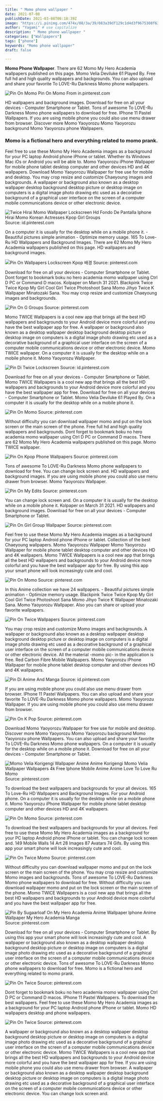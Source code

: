 ```yaml
---
title: " Momo phone wallpaper "
date: 2021-07-08
publishDate: 2021-03-08T06:18:39Z
image: "https://i.pinimg.com/474x/08/3a/39/083a39df129c1d4d3f9675308f63314e.jpg"
author: "Yagami" # use capitalize
description: " Momo phone wallpaper "
categories: ["Wallpapers"]
tags: ["phone"]
keywords: "Momo phone wallpaper"
draft: false

---
```



**Momo Phone Wallpaper**. There are 62 Momo My Hero Academia wallpapers published on this page. Momo Velia Deviluke 61 Played By. Free full hd and high quality wallpapers and backgrounds. You can also upload and share your favorite To LOVE-Ru Darkness Momo phone wallpapers.

![Pin On Momo](https://i.pinimg.com/736x/0f/9d/46/0f9d466b2d3b0e0a10b41a1d481ce767.jpg "Pin On Momo")
Pin On Momo From in.pinterest.com


HD wallpapers and background images. Download for free on all your devices - Computer Smartphone or Tablet. Tons of awesome To LOVE-Ru Darkness Momo phone wallpapers to download for free. IPhone 11 Pastel Wallpapers. If you are using mobile phone you could also use menu drawer from browser. Discover more Momo Yaoyorozu Momo Yaoyorozu background Momo Yaoyorozu phone Wallpapers.

### Momo is a fictional hero and everything related to momo prank.

Feel free to use these Momo My Hero Academia images as a background for your PC laptop Android phone iPhone or tablet. Whether its Windows Mac iOs or Android you will be able to. Momo Yaoyorozu iPhone Wallpaper for mobile phone tablet desktop computer and other devices HD and 4K wallpapers. Download Momo Yaoyorozu Wallpaper for free use for mobile and desktop. You may crop resize and customize Chaeyoung images and backgrounds. A wallpaper or background also known as a desktop wallpaper desktop background desktop picture or desktop image on computers is a digital image photo drawing etc used as a decorative background of a graphical user interface on the screen of a computer mobile communications device or other electronic device.


![Twice Hirai Momo Wallpaper Lockscreen Hd Fondo De Pantalla Iphone Hirai Momo Korean Actresses Kpop Girl Groups](https://i.pinimg.com/originals/2c/b2/3a/2cb23a8afa6323a1a51823062814654c.jpg "Twice Hirai Momo Wallpaper Lockscreen Hd Fondo De Pantalla Iphone Hirai Momo Korean Actresses Kpop Girl Groups")
Source: id.pinterest.com

On a computer it is usually for the desktop while on a mobile phone it. - Beautiful pictures simple animation - Optimize memory usage. 165 To Love-Ru HD Wallpapers and Background Images. There are 62 Momo My Hero Academia wallpapers published on this page. HD wallpapers and background images.

![Pin On Wallpapers Lockscreen Kpop 배경](https://i.pinimg.com/originals/95/07/e5/9507e51df879afcd73f18d1b234ec3f5.jpg "Pin On Wallpapers Lockscreen Kpop 배경")
Source: pinterest.com

Download for free on all your devices - Computer Smartphone or Tablet. Dont forget to bookmark boku no hero academia momo wallpaper using Ctrl D PC or Command D macos. Kolpaper on March 31 2021. Blackpink Twice Twice Kpop My Girl Cool Girl Twice Photoshoot Sana Momo Jihyo Twice K Wallpaper Minatozaki Sana. You may crop resize and customize Chaeyoung images and backgrounds.

![Pin On G Groups](https://i.pinimg.com/originals/f6/ea/90/f6ea9031a2e50e9f186bb7e0bea5108c.jpg "Pin On G Groups")
Source: pinterest.com

Momo TWICE Wallpapers is a cool new app that brings all the best HD wallpapers and backgrounds to your Android device more colorful and you have the best wallpaper app for free. A wallpaper or background also known as a desktop wallpaper desktop background desktop picture or desktop image on computers is a digital image photo drawing etc used as a decorative background of a graphical user interface on the screen of a computer mobile communications device or other electronic device. Momo TWICE wallpaper. On a computer it is usually for the desktop while on a mobile phone it. Momo Yaoyorozu Wallpaper.

![Pin Di Twice Lockscreen](https://i.pinimg.com/originals/b3/93/72/b3937252634fe1ca975c8e77a2bb24d3.jpg "Pin Di Twice Lockscreen")
Source: id.pinterest.com

Download for free on all your devices - Computer Smartphone or Tablet. Momo TWICE Wallpapers is a cool new app that brings all the best HD wallpapers and backgrounds to your Android device more colorful and you have the best wallpaper app for free. Download for free on all your devices - Computer Smartphone or Tablet. Momo Velia Deviluke 61 Played By. On a computer it is usually for the desktop while on a mobile phone it.

![Pin On Momo](https://i.pinimg.com/originals/5a/3d/43/5a3d4304d7fcb6d5e4733280cdd6ea3c.png "Pin On Momo")
Source: pinterest.com

Without difficulty you can download wallpaper momo and put on the lock screen or the main screen of the phone. Free full hd and high quality wallpapers and backgrounds. Dont forget to bookmark boku no hero academia momo wallpaper using Ctrl D PC or Command D macos. There are 62 Momo My Hero Academia wallpapers published on this page. Momo TWICE wallpaper.

![Pin On Kpop Phone Wallpapers](https://i.pinimg.com/originals/bc/7e/43/bc7e4361a157af33eaf3324d45f7b429.jpg "Pin On Kpop Phone Wallpapers")
Source: pinterest.com

Tons of awesome To LOVE-Ru Darkness Momo phone wallpapers to download for free. You can change lock screen and. HD wallpapers and background images. If you are using mobile phone you could also use menu drawer from browser. Momo Yaoyorozu Wallpaper.

![Pin On My Edits](https://i.pinimg.com/736x/94/42/dd/9442dd1abe5c5c6e8c09214b8c3e5e80.jpg "Pin On My Edits")
Source: pinterest.com

You can change lock screen and. On a computer it is usually for the desktop while on a mobile phone it. Kolpaper on March 31 2021. HD wallpapers and background images. Download for free on all your devices - Computer Smartphone or Tablet.

![Pin On Girl Group Wallpaper](https://i.pinimg.com/originals/62/ce/9f/62ce9fee77cb0cc32e63004f4451b26a.jpg "Pin On Girl Group Wallpaper")
Source: pinterest.com

Feel free to use these Momo My Hero Academia images as a background for your PC laptop Android phone iPhone or tablet. Collection of the best Chaeyoung wallpapers. Momo Yaoyorozu Wallpaper Momo Yaoyorozu Wallpaper for mobile phone tablet desktop computer and other devices HD and 4K wallpapers. Momo TWICE Wallpapers is a cool new app that brings all the best HD wallpapers and backgrounds to your Android device more colorful and you have the best wallpaper app for free. By using this app your smart phone will look increasingly cute and cool.

![Pin On Momo](https://i.pinimg.com/originals/5f/92/1b/5f921b19c0a94d378b3afcb6451f6ae4.jpg "Pin On Momo")
Source: pinterest.com

In this Anime collection we have 24 wallpapers. - Beautiful pictures simple animation - Optimize memory usage. Blackpink Twice Twice Kpop My Girl Cool Girl Twice Photoshoot Sana Momo Jihyo Twice K Wallpaper Minatozaki Sana. Momo Yaoyorozu Wallpaper. Also you can share or upload your favorite wallpapers.

![Pin On Twice Wallpapers](https://i.pinimg.com/originals/eb/95/a4/eb95a4e76187689335d2014b2f990f7f.jpg "Pin On Twice Wallpapers")
Source: pinterest.com

You may crop resize and customize Momo images and backgrounds. A wallpaper or background also known as a desktop wallpaper desktop background desktop picture or desktop image on computers is a digital image photo drawing etc used as a decorative background of a graphical user interface on the screen of a computer mobile communications device or other electronic device. All the material -momo pic- in the application is free. Red Carbon Fibre Mobile Wallpapers. Momo Yaoyorozu iPhone Wallpaper for mobile phone tablet desktop computer and other devices HD and 4K wallpapers.

![Pin Di Anime And Manga](https://i.pinimg.com/originals/47/2d/ef/472defe255dcb9bef15528a659ab8a76.jpg "Pin Di Anime And Manga")
Source: id.pinterest.com

If you are using mobile phone you could also use menu drawer from browser. IPhone 11 Pastel Wallpapers. You can also upload and share your favorite To LOVE-Ru Darkness Momo phone wallpapers. Momo Yaoyorozu Wallpaper. If you are using mobile phone you could also use menu drawer from browser.

![Pin On K Pop](https://i.pinimg.com/originals/03/eb/f7/03ebf717c5acbab488bd6fdaf4f2c671.jpg "Pin On K Pop")
Source: pinterest.com

Download Momo Yaoyorozu Wallpaper for free use for mobile and desktop. Discover more Momo Yaoyorozu Momo Yaoyorozu background Momo Yaoyorozu phone Wallpapers. You can also upload and share your favorite To LOVE-Ru Darkness Momo phone wallpapers. On a computer it is usually for the desktop while on a mobile phone it. Download for free on all your devices - Computer Smartphone or Tablet.

![Momo Velia Korigengi Wallpaper Anime Anime Korigengi Momo Velia Wallpaper Wallpapers 4k Free Iphone Mobile Anime Anime Love To Love Ru Momo](https://i.pinimg.com/originals/73/12/d2/7312d2b9fc5ae976d1e35d328274236d.jpg "Momo Velia Korigengi Wallpaper Anime Anime Korigengi Momo Velia Wallpaper Wallpapers 4k Free Iphone Mobile Anime Anime Love To Love Ru Momo")
Source: pinterest.com

To download the best wallpapers and backgrounds for your all devices. 165 To Love-Ru HD Wallpapers and Background Images. For your Android phone. On a computer it is usually for the desktop while on a mobile phone it. Momo Yaoyorozu iPhone Wallpaper for mobile phone tablet desktop computer and other devices HD and 4K wallpapers.

![Pin On Momo](https://i.pinimg.com/originals/a1/43/fb/a143fb809ec6a43f824aa4665c72599d.jpg "Pin On Momo")
Source: pinterest.com

To download the best wallpapers and backgrounds for your all devices. Feel free to use these Momo My Hero Academia images as a background for your PC laptop Android phone iPhone or tablet. You can change lock screen and. 149 Mobile Walls 14 Art 28 Images 87 Avatars 74 Gifs. By using this app your smart phone will look increasingly cute and cool.

![Pin On Twice Momo](https://i.pinimg.com/originals/0b/41/5a/0b415a12433f9e1c8507bc56b679236b.jpg "Pin On Twice Momo")
Source: pinterest.com

Without difficulty you can download wallpaper momo and put on the lock screen or the main screen of the phone. You may crop resize and customize Momo images and backgrounds. Tons of awesome To LOVE-Ru Darkness Momo phone wallpapers to download for free. Without difficulty you can download wallpaper momo and put on the lock screen or the main screen of the phone. Momo TWICE Wallpapers is a cool new app that brings all the best HD wallpapers and backgrounds to your Android device more colorful and you have the best wallpaper app for free.

![Pin By Sugaarloaf On My Hero Academia Anime Wallpaper Iphone Anime Wallpaper My Hero Academia Manga](https://i.pinimg.com/736x/59/4b/34/594b34bf026d5bfb67b3d74ea5756f5a.jpg "Pin By Sugaarloaf On My Hero Academia Anime Wallpaper Iphone Anime Wallpaper My Hero Academia Manga")
Source: pinterest.com

Download for free on all your devices - Computer Smartphone or Tablet. By using this app your smart phone will look increasingly cute and cool. A wallpaper or background also known as a desktop wallpaper desktop background desktop picture or desktop image on computers is a digital image photo drawing etc used as a decorative background of a graphical user interface on the screen of a computer mobile communications device or other electronic device. Tons of awesome To LOVE-Ru Darkness Momo phone wallpapers to download for free. Momo is a fictional hero and everything related to momo prank.

![Pin On Twice](https://i.pinimg.com/736x/23/3c/d9/233cd9aea92795c732969bf076ad444f.jpg "Pin On Twice")
Source: pinterest.com

Dont forget to bookmark boku no hero academia momo wallpaper using Ctrl D PC or Command D macos. IPhone 11 Pastel Wallpapers. To download the best wallpapers. Feel free to use these Momo My Hero Academia images as a background for your PC laptop Android phone iPhone or tablet. Momo HD wallpapers desktop and phone wallpapers.

![Pin On Twice](https://i.pinimg.com/474x/08/3a/39/083a39df129c1d4d3f9675308f63314e.jpg "Pin On Twice")
Source: pinterest.com

A wallpaper or background also known as a desktop wallpaper desktop background desktop picture or desktop image on computers is a digital image photo drawing etc used as a decorative background of a graphical user interface on the screen of a computer mobile communications device or other electronic device. Momo TWICE Wallpapers is a cool new app that brings all the best HD wallpapers and backgrounds to your Android device more colorful and you have the best wallpaper app for free. If you are using mobile phone you could also use menu drawer from browser. A wallpaper or background also known as a desktop wallpaper desktop background desktop picture or desktop image on computers is a digital image photo drawing etc used as a decorative background of a graphical user interface on the screen of a computer mobile communications device or other electronic device. You can change lock screen and.

